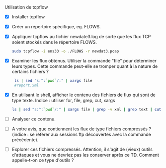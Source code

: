 Utilisation de tcpflow

* [x] Installer tcpflow

* [x] Créer un répertoire spécifique, eg. FLOWS.

* [x] Appliquer tcpflow au fichier newdate3.log de sorte que les flux TCP soient stockés dans le répertoire FLOWS.

  ```bash
  sudo tcpflow -i ens33 -o ./FLOWS -r newdat3.pcap 
  ```

  

* [x] Examiner les flux obtenus. Utiliser la commande "file" pour déterminer leurs types. Cette commande peut-elle se tromper quant à la nature de certains fichiers ?

  ```bash
   ls | sed "s:^:`pwd`/:" | xargs file
   #report.xml
  ```

* [x] En utilisant le shell, afficher le contenu des fichiers de flux qui sont de type texte. Indice : utiliser for, file, grep, cut, xargs

  ```bash
  ls | sed "s:^:`pwd`/:" | xargs file | grep -v xml | grep text | cut -d ':' -f 1 | xargs cat
  ```

* [ ] Analyser ce contenu.

* [ ] A votre avis, que contiennent les flux de type fichiers compressés ? (indice : se référer aux sessions ftp découvertes avec la commande précédente).

* [ ] Explorer ces fichiers compressés. Attention, il s'agit de (vieux) outils d'attaques et vous ne devriez pas les conserver après ce TD. Comment appelle-t-on ce type d'outils ?